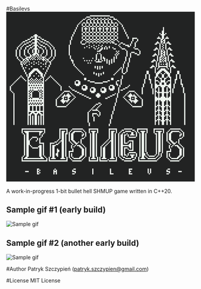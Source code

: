 #Basilevs
![Basilevs logo](assets/basilevs_logo.png)

A work-in-progress 1-bit bullet hell SHMUP game written in C++20.

## Sample gif #1 (early build)
![Sample gif](assets/basilevs_006.gif)

## Sample gif #2 (another early build)
![Sample gif](assets/basilevs_007.gif)

#Author
Patryk Szczypień (patryk.szczypien@gmail.com)

#License
MIT License
